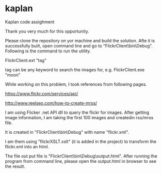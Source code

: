# kaplan
Kaplan code assighment

Thank you very much for this opportunity.

Please clone the repository on yor machine and build the solution.
Afte it is successfully built, open command line and go to  "FlickrClient\bin\Debug".
Following is the command to run the utility.

FlickrClient.ext "tag"

tag can be any keyword to search the images for, e.g. FlickrClient.exe "moon"

While working on this problem, I took references from following pages.

https://www.flickr.com/services/api/

http://www.reelseo.com/how-to-create-mrss/

I am using Flicker .net API dll to query the flickr for images.
After getting image information, I am taking the first 100 images and createdin rss/mrss file.

It is created in "FlickrClient\bin\Debug" with name "flickr.xml".

I am them using "flickrXSLT.xslt" (it is added in the project) to transform the flickr.xml into an html.

The file out put file is "FlickrClient\bin\Debug\output.html". 
After running the program from command line, please open the output.html in browser to see the result.




